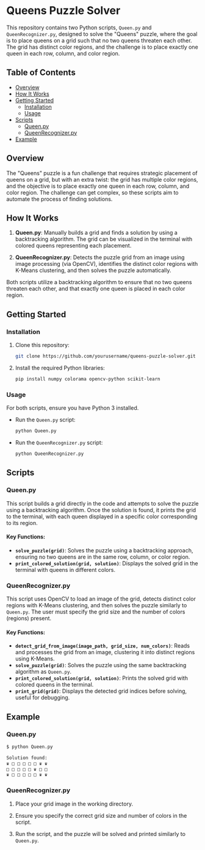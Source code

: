 # Queens Puzzle Solver

This repository contains two Python scripts, `Queen.py` and `QueenRecognizer.py`, designed to solve the "Queens" puzzle, where the goal is to place queens on a grid such that no two queens threaten each other. The grid has distinct color regions, and the challenge is to place exactly one queen in each row, column, and color region.

## Table of Contents
- [Overview](#overview)
- [How It Works](#how-it-works)
- [Getting Started](#getting-started)
  - [Installation](#installation)
  - [Usage](#usage)
- [Scripts](#scripts)
  - [Queen.py](#queenpy)
  - [QueenRecognizer.py](#queenrecognizerpy)
- [Example](#example)

## Overview

The "Queens" puzzle is a fun challenge that requires strategic placement of queens on a grid, but with an extra twist: the grid has multiple color regions, and the objective is to place exactly one queen in each row, column, and color region. The challenge can get complex, so these scripts aim to automate the process of finding solutions.

## How It Works

1. **Queen.py**: Manually builds a grid and finds a solution by using a backtracking algorithm. The grid can be visualized in the terminal with colored queens representing each placement.
  
2. **QueenRecognizer.py**: Detects the puzzle grid from an image using image processing (via OpenCV), identifies the distinct color regions with K-Means clustering, and then solves the puzzle automatically.

Both scripts utilize a backtracking algorithm to ensure that no two queens threaten each other, and that exactly one queen is placed in each color region.

## Getting Started

### Installation

1. Clone this repository:
    ```bash
    git clone https://github.com/yourusername/queens-puzzle-solver.git
    ```

2. Install the required Python libraries:
    ```bash
    pip install numpy colorama opencv-python scikit-learn
    ```

### Usage

For both scripts, ensure you have Python 3 installed.

- Run the `Queen.py` script:
    ```bash
    python Queen.py
    ```

- Run the `QueenRecognizer.py` script:
    ```bash
    python QueenRecognizer.py
    ```

## Scripts

### Queen.py

This script builds a grid directly in the code and attempts to solve the puzzle using a backtracking algorithm. Once the solution is found, it prints the grid to the terminal, with each queen displayed in a specific color corresponding to its region.

#### Key Functions:

- **`solve_puzzle(grid)`**: Solves the puzzle using a backtracking approach, ensuring no two queens are in the same row, column, or color region.
- **`print_colored_solution(grid, solution)`**: Displays the solved grid in the terminal with queens in different colors.

### QueenRecognizer.py

This script uses OpenCV to load an image of the grid, detects distinct color regions with K-Means clustering, and then solves the puzzle similarly to `Queen.py`. The user must specify the grid size and the number of colors (regions) present.

#### Key Functions:

- **`detect_grid_from_image(image_path, grid_size, num_colors)`**: Reads and processes the grid from an image, clustering it into distinct regions using K-Means.
- **`solve_puzzle(grid)`**: Solves the puzzle using the same backtracking algorithm as `Queen.py`.
- **`print_colored_solution(grid, solution)`**: Prints the solved grid with colored queens in the terminal.
- **`print_grid(grid)`**: Displays the detected grid indices before solving, useful for debugging.

## Example

### Queen.py

```bash
$ python Queen.py

Solution found:
♛ □ □ □ □ □ ♛ ♛ 
□ □ □ □ □ ♛ □ □ 
♛ □ □ □ □ □ ♛ ♛ 
```

### QueenRecognizer.py

1. Place your grid image in the working directory.

2. Ensure you specify the correct grid size and number of colors in the script.

3. Run the script, and the puzzle will be solved and printed similarly to `Queen.py`.
